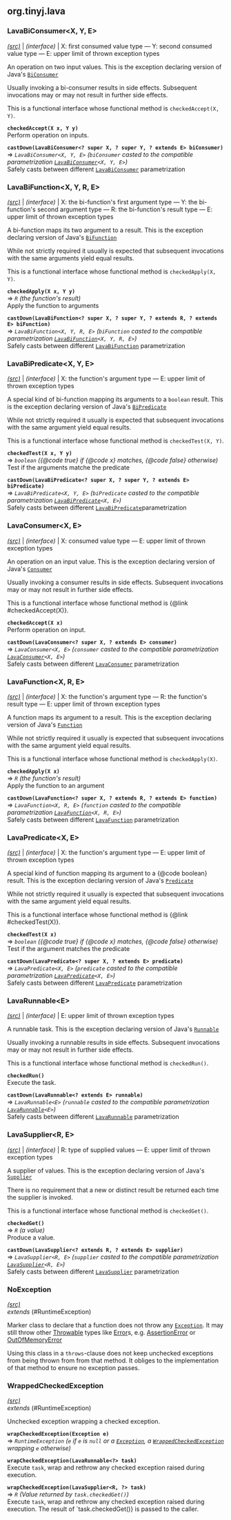 ## org.tinyj.lava

### LavaBiConsumer\<X, Y, E>
_[(src)](src/main/java/org/tinyj/lava/LavaBiConsumer.java)_ |
_(interface)_ |
X: first consumed value type — Y: second consumed value type — E: upper limit of thrown exception types

An operation on two input values. This is the exception declaring version of
 Java's [`BiConsumer`](https://docs.oracle.com/javase/8/docs/api/java/util/function/BiConsumer.html)

 Usually invoking a bi-consumer results in side effects. Subsequent
 invocations may or may not result in further side effects.

 This is a functional interface whose functional method is `checkedAccept(X, Y)`.

**`checkedAccept(X x, Y y)`**  
Perform operation on inputs.

**`castDown(LavaBiConsumer<? super X, ? super Y, ? extends E> biConsumer)`**  
⇒ *`LavaBiConsumer<X, Y, E>`* _(`biConsumer` casted to the compatible parametrization [`LavaBiConsumer`](#lavabiconsumerxye)`<X, Y, E>`)_  
Safely casts between different [`LavaBiConsumer`](#lavabiconsumerxye) parametrization

### LavaBiFunction\<X, Y, R, E>
_[(src)](src/main/java/org/tinyj/lava/LavaBiFunction.java)_ |
_(interface)_ |
X: the bi-function's first argument type — Y: the bi-function's second argument type — R: the bi-function's result type — E: upper limit of thrown exception types

A bi-function maps its two argument to a result. This is the exception declaring version of
 Java's [`BiFunction`](https://docs.oracle.com/javase/8/docs/api/java/util/function/BiFunction.html)

 While not strictly required it usually is expected that subsequent
 invocations with the same arguments yield equal results.

 This is a functional interface whose functional method is `checkedApply(X, Y)`.

**`checkedApply(X x, Y y)`**  
⇒ *`R`* _(the function's result)_  
Apply the function to arguments

**`castDown(LavaBiFunction<? super X, ? super Y, ? extends R, ? extends E> biFunction)`**  
⇒ *`LavaBiFunction<X, Y, R, E>`* _(`biFunction` casted to the compatible parametrization [`LavaBiFunction`](#lavabifunctionxyre)`<X, Y, R, E>`)_  
Safely casts between different [`LavaBiFunction`](#lavabifunctionxyre) parametrization

### LavaBiPredicate\<X, Y, E>
_[(src)](src/main/java/org/tinyj/lava/LavaBiPredicate.java)_ |
_(interface)_ |
X: the function's argument type — E: upper limit of thrown exception types

A special kind of bi-function mapping its arguments to a `boolean` result.
 This is the exception declaring version of
 Java's [`BiPredicate`](https://docs.oracle.com/javase/8/docs/api/java/util/function/BiPredicate.html)

 While not strictly required it usually is expected that subsequent
 invocations with the same argument yield equal results.

 This is a functional interface whose functional method is `checkedTest(X, Y)`.

**`checkedTest(X x, Y y)`**  
⇒ *`boolean`* _({@code true} if {@code x} matches, {@code false} otherwise)_  
Test if the arguments matche the predicate

**`castDown(LavaBiPredicate<? super X, ? super Y, ? extends E> biPredicate)`**  
⇒ *`LavaBiPredicate<X, Y, E>`* _(`biPredicate` casted to the compatible parametrization [`LavaBiPredicate`](#lavabipredicatexye)`<X, E>`)_  
Safely casts between different [`LavaBiPredicate`](#lavabipredicatexye)parametrization

### LavaConsumer\<X, E>
_[(src)](src/main/java/org/tinyj/lava/LavaConsumer.java)_ |
_(interface)_ |
X: consumed value type — E: upper limit of thrown exception types

An operation on an input value. This is the exception declaring version of
 Java's [`Consumer`](https://docs.oracle.com/javase/8/docs/api/java/util/function/Consumer.html)

 Usually invoking a consumer results in side effects. Subsequent
 invocations may or may not result in further side effects.

 This is a functional interface whose functional method is {@link #checkedAccept(X)}.

**`checkedAccept(X x)`**  
Perform operation on input.

**`castDown(LavaConsumer<? super X, ? extends E> consumer)`**  
⇒ *`LavaConsumer<X, E>`* _(`consumer` casted to the compatible parametrization [`LavaConsumer`](#lavaconsumerxe)`<X, E>`)_  
Safely casts between different [`LavaConsumer`](#lavaconsumerxe) parametrization

### LavaFunction\<X, R, E>
_[(src)](src/main/java/org/tinyj/lava/LavaFunction.java)_ |
_(interface)_ |
X: the function's argument type — R: the function's result type — E: upper limit of thrown exception types

A function maps its argument to a result. This is the exception declaring version of
 Java's [`Function`](https://docs.oracle.com/javase/8/docs/api/java/util/function/Function.html)

 While not strictly required it usually is expected that subsequent
 invocations with the same argument yield equal results.

 This is a functional interface whose functional method is `checkedApply(X)`.

**`checkedApply(X x)`**  
⇒ *`R`* _(the function's result)_  
Apply the function to an argument

**`castDown(LavaFunction<? super X, ? extends R, ? extends E> function)`**  
⇒ *`LavaFunction<X, R, E>`* _(`function` casted to the compatible parametrization [`LavaFunction`](#lavafunctionxre)`<X, R, E>`)_  
Safely casts between different [`LavaFunction`](#lavafunctionxre) parametrization

### LavaPredicate\<X, E>
_[(src)](src/main/java/org/tinyj/lava/LavaPredicate.java)_ |
_(interface)_ |
X: the function's argument type — E: upper limit of thrown exception types

A special kind of function mapping its argument to
 a {@code boolean} result.
 This is the exception declaring version of
 Java's [`Predicate`](https://docs.oracle.com/javase/8/docs/api/java/util/function/Predicate.html)

 While not strictly required it usually is expected that subsequent
 invocations with the same argument yield equal results.

 This is a functional interface whose functional method is {@link #checkedTest(X)}.

**`checkedTest(X x)`**  
⇒ *`boolean`* _({@code true} if {@code x} matches, {@code false} otherwise)_  
Test if the argument matches the predicate

**`castDown(LavaPredicate<? super X, ? extends E> predicate)`**  
⇒ *`LavaPredicate<X, E>`* _(`predicate` casted to the compatible parametrization [`LavaPredicate`](#lavapredicatexe)`<X, E>`)_  
Safely casts between different [`LavaPredicate`](#lavapredicatexe) parametrization

### LavaRunnable\<E>
_[(src)](src/main/java/org/tinyj/lava/LavaRunnable.java)_ |
_(interface)_ |
E: upper limit of thrown exception types

A runnable task. This is the exception declaring version of
 Java's [`Runnable`](https://docs.oracle.com/javase/8/docs/api/java/lang/Runnable.html)

 Usually invoking a runnable results in side effects. Subsequent
 invocations may or may not result in further side effects.

 This is a functional interface whose functional method is `checkedRun()`.

**`checkedRun()`**  
Execute the task.

**`castDown(LavaRunnable<? extends E> runnable)`**  
⇒ *`LavaRunnable<E>`* _(`runnable` casted to the compatible parametrization [`LavaRunnable`](#lavarunnablee)`<E>`)_  
Safely casts between different [`LavaRunnable`](#lavarunnablee) parametrization

### LavaSupplier\<R, E>
_[(src)](src/main/java/org/tinyj/lava/LavaSupplier.java)_ |
_(interface)_ |
R: type of supplied values — E: upper limit of thrown exception types

A supplier of values. This is the exception declaring version of
 Java's [`Supplier`](https://docs.oracle.com/javase/8/docs/api/java/util/function/Supplier.html)

 There is no requirement that a new or distinct result be returned each
 time the supplier is invoked.

 This is a functional interface whose functional method is `checkedGet()`.

**`checkedGet()`**  
⇒ *`R`* _(a value)_  
Produce a value.

**`castDown(LavaSupplier<? extends R, ? extends E> supplier)`**  
⇒ *`LavaSupplier<R, E>`* _(`supplier` casted to the compatible parametrization [`LavaSupplier`](#lavasupplierre)`<R, E>`)_  
Safely casts between different [`LavaSupplier`](#lavasupplierre) parametrization

### NoException
_[(src)](src/main/java/org/tinyj/lava/NoException.java)_  
_extends_ (#RuntimeException)

Marker class to declare that a function does not throw any [`Exception`](https://docs.oracle.com/javase/8/docs/api/java/lang/Exception.html).
 It may still throw other [Throwable](https://docs.oracle.com/javase/8/docs/api/java/lang/Throwable.html) types
 like [Error](https://docs.oracle.com/javase/8/docs/api/java/lang/Error.html)s,
 e.g. [AssertionError](https://docs.oracle.com/javase/8/docs/api/java/lang/AssertionError.html)
 or [OutOfMemoryError](https://docs.oracle.com/javase/8/docs/api/java/lang/OutOfMemoryError.html)

 Using this class in a `throws`-clause does not keep unchecked exceptions
 from being thrown from from that method. It obliges to the implementation
 of that method to ensure no exception passes.

### WrappedCheckedException
_[(src)](src/main/java/org/tinyj/lava/WrappedCheckedException.java)_  
_extends_ (#RuntimeException)

Unchecked exception wrapping a checked exception.

**`wrapCheckedException(Exception e)`**  
⇒ *`RuntimeException`* _(`e` if `e` is `null` or a [`Exception`](https://docs.oracle.com/javase/8/docs/api/java/lang/RuntimeException.html),
 a [`WrappedCheckedException`](#wrappedcheckedexception) wrapping `e` otherwise)_  


**`wrapCheckedException(LavaRunnable<?> task)`**  
Execute `task`, wrap and rethrow any checked exception raised during
 execution.

**`wrapCheckedException(LavaSupplier<R, ?> task)`**  
⇒ *`R`* _(Value returned by `task.checkedGet()`)_  
Execute `task`, wrap and rethrow any checked exception raised during
 execution. The result of `task.checkedGet()} is passed to the caller.

